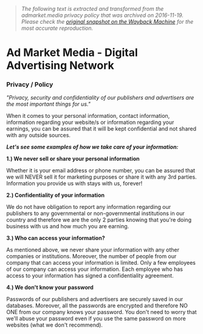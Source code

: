 > *The following text is extracted and transformed from the admarket.media privacy policy that was archived on 2016-11-19. Please check the [original snapshot on the Wayback Machine](https://web.archive.org/web/20161119182942id_/http%3A//admarket.media/privacy-policy.html) for the most accurate reproduction.*

# Ad Market Media - Digital Advertising Network

### Privacy / Policy

_"Privacy, security and confidentiality of our publishers and advertisers are the most important things for us."_

When it comes to your personal information, contact information, information regarding your website/s or information regarding your earnings, you can be assured that it will be kept confidential and not shared with any outside sources. 

**_Let's see some examples of how we take care of your information:_**

**1.) We never sell or share your personal information**

Whether it is your email address or phone number, you can be assured that we will NEVER sell it for marketing purposes or share it with any 3rd parties. Information you provide us with stays with us, forever! 

**2.) Confidentiality of your information**

We do not have obligation to report any information regarding our publishers to any governmental or non-governmental institutions in our country and therefore we are the only 2 parties knowing that you're doing business with us and how much you are earning. 

**3.) Who can access your information?**

As mentioned above, we never share your information with any other companies or institutions. Moreover, the number of people from our company that can access your information is limited. Only a few employees of our company can access your information. Each employee who has access to your information has signed a confidentiality agreement. 

**4.) We don't know your password**

Passwords of our publishers and advertisers are securely saved in our databases. Moreover, all the passwords are encrypted and therefore NO ONE from our company knows your password. You don't need to worry that we'll abuse your password even if you use the same password on more websites (what we don't recommend). 
